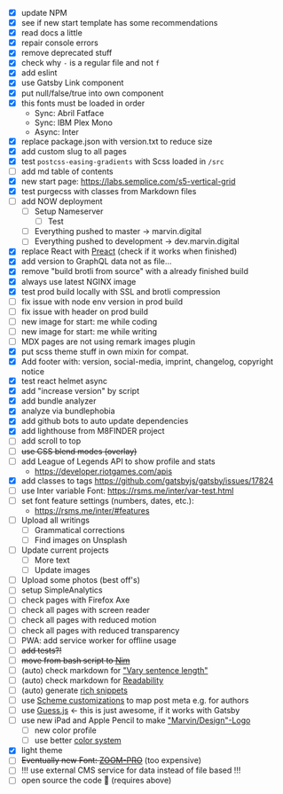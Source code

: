 - [x] update NPM
- [x] see if new start template has some recommendations
- [x] read docs a little
- [x] repair console errors
- [x] remove deprecated stuff
- [x] check why `-` is a regular file and not `f`
- [x] add eslint
- [x] use Gatsby Link component
- [x] put null/false/true into own component
- [x] this fonts must be loaded in order
  - Sync: Abril Fatface
  - Sync: IBM Plex Mono
  - Async: Inter
- [x] replace package.json with version.txt to reduce size
- [x] add custom slug to all pages
- [x] test `postcss-easing-gradients` with Scss loaded in `/src`
- [ ] add md table of contents
- [x] new start page: https://labs.semplice.com/s5-vertical-grid
- [x] test purgecss with classes from Markdown files
- [ ] add NOW deployment
  - [ ] Setup Nameserver
    - [ ] Test
  - [ ] Everything pushed to master -> marvin.digital
  - [ ] Everything pushed to development -> dev.marvin.digital
- [x] replace React with [Preact][1] (check if it works when finished)
- [x] add version to GraphQL data not as file...
- [x] remove "build brotli from source" with a already finished build
- [x] always use latest NGINX image
- [x] test prod build locally with SSL and brotli compression
- [ ] fix issue with node env version in prod build
- [ ] fix issue with header on prod build
- [ ] new image for start: me while coding
- [ ] new image for start: me while writing
- [ ] MDX pages are not using remark images plugin
- [x] put scss theme stuff in own mixin for compat.
- [x] Add footer with: version, social-media, imprint, changelog, copyright
      notice
- [x] test react helmet async
- [x] add "increase version" by script
- [x] add bundle analyzer
- [x] analyze via bundlephobia
- [x] add github bots to auto update dependencies
- [x] add lighthouse from M8FINDER project
- [ ] add scroll to top
- [ ] ~~use CSS blend modes (overlay)~~
- [ ] add League of Legends API to show profile and stats
  - https://developer.riotgames.com/apis
- [x] add classes to tags https://github.com/gatsbyjs/gatsby/issues/17824
- [ ] use Inter variable Font: https://rsms.me/inter/var-test.html
- [ ] set font feature settings (numbers, dates, etc.):
  - https://rsms.me/inter/#features
- [ ] Upload all writings
  - [ ] Grammatical corrections
  - [ ] Find images on Unsplash
- [ ] Update current projects
  - [ ] More text
  - [ ] Update images
- [ ] Upload some photos (best off's)
- [ ] setup SimpleAnalytics
- [ ] check pages with Firefox Axe
- [ ] check all pages with screen reader
- [ ] check all pages with reduced motion
- [ ] check all pages with reduced transparency
- [ ] PWA: add service worker for offline usage
- [ ] ~~add tests?!~~
- [ ] ~~move from bash script to [Nim][2]~~
- [ ] (auto) check markdown for ["Vary sentence length"][3]
- [ ] (auto) check markdown for [Readability][4]
- [ ] (auto) generate [rich snippets][5]
- [ ] use [Scheme customizations][6] to map post meta e.g. for authors
- [ ] use [Guess.js][7] <- this is just awesome, if it works with Gatsby
- [ ] use new iPad and Apple Pencil to make ["Marvin/Design"-Logo][8]
  - [ ] new color profile
  - [ ] use better [color system][10]
- [x] light theme
- [ ] ~~Eventually new Font: [ZOOM-PRO][9]~~ (too expensive)
- [ ] !!! use external CMS service for data instead of file based !!!
- [ ] open source the code 🤫 (requires above)

[1]: https://www.gatsbyjs.org/packages/gatsby-plugin-preact/
[2]: https://nim-lang.org/docs/tut1.html
[3]: https://github.com/wooorm/write-music
[4]: https://wooorm.com/readability/
[5]: https://www.gatsbyjs.org/docs/seo/
[6]: https://www.gatsbyjs.org/docs/schema-customization/#foreign-key-fields
[7]: https://github.com/guess-js/guess/issues/233#issuecomment-537542342
[8]:
  https://cdn.dribbble.com/uploads/2566/original/3b90b34984de0d727ac99e2fc28afda8.png?1569966332
[9]: https://thedesignersfoundry.com/zoom-pro
[10]: https://stripe.com/de/blog/accessible-color-systems
